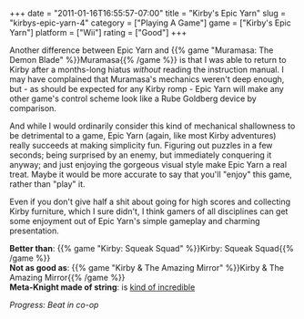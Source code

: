 +++
date = "2011-01-16T16:55:57-07:00"
title = "Kirby's Epic Yarn"
slug = "kirbys-epic-yarn-4"
category = ["Playing A Game"]
game = ["Kirby's Epic Yarn"]
platform = ["Wii"]
rating = ["Good"]
+++

Another difference between Epic Yarn and {{% game "Muramasa: The Demon Blade" %}}Muramasa{{% /game %}} is that I was able to return to Kirby after a months-long hiatus <i>without</i> reading the instruction manual.  I may have complained that Muramasa's mechanics weren't deep enough, but - as should be expected for any Kirby romp - Epic Yarn will make any other game's control scheme look like a Rube Goldberg device by comparison.

And while I would ordinarily consider this kind of mechanical shallowness to be detrimental to a game, Epic Yarn (again, like most Kirby adventures) really succeeds at making simplicity fun.  Figuring out puzzles in a few seconds; being surprised by an enemy, but immediately conquering it anyway; and just enjoying the gorgeous visual style make Epic Yarn a real treat.  Maybe it would be more accurate to say that you'll "enjoy" this game, rather than "play" it.

Even if you don't give half a shit about going for high scores and collecting Kirby furniture, which I sure didn't, I think gamers of all disciplines can get some enjoyment out of Epic Yarn's simple gameplay and charming presentation.

<b>Better than</b>: {{% game "Kirby: Squeak Squad" %}}Kirby: Squeak Squad{{% /game %}}  
<b>Not as good as</b>: {{% game "Kirby &amp; The Amazing Mirror" %}}Kirby &amp; The Amazing Mirror{{% /game %}}  
<b>Meta-Knight made of string</b>: is <a href="http://images2.wikia.nocookie.net/__cb20101007034960/kirby/en/images/thumb/c/c5/KEY_Meta_Knight.png/830px-KEY_Meta_Knight.png">kind of incredible</a>

<i>Progress: Beat in co-op</i>